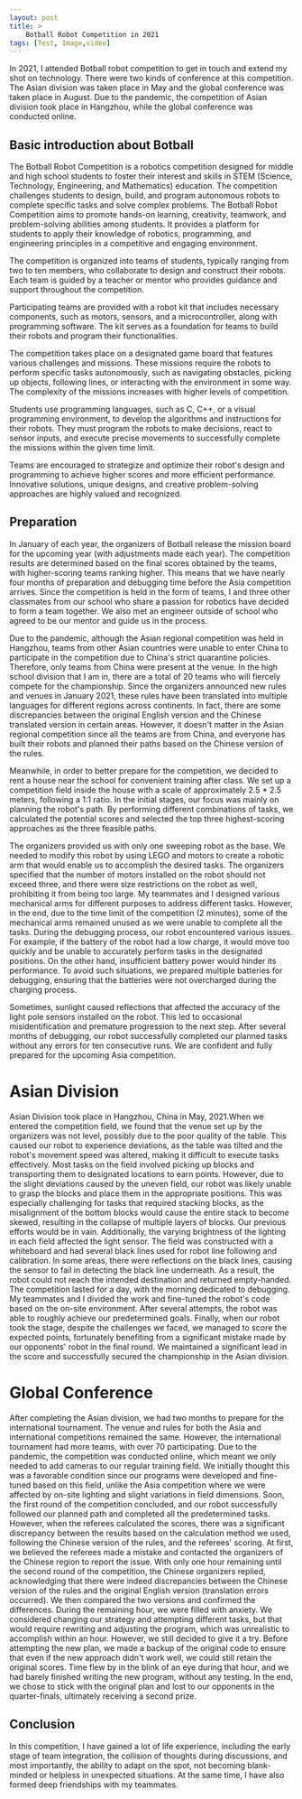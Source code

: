 ```yaml
---
layout: post
title: >
    Botball Robot Competition in 2021
tags: [Test, Image,video]
---
```


In 2021, I attended Botball robot competition to get in touch and extend my shot on technology. There were two kinds of conference at this competition. The Asian division was taken place in May and the global conference was taken place in August. Due to the pandemic, the competition of Asian division took place in Hangzhou, while the global conference was conducted online.

## Basic introduction about Botball

The Botball Robot Competition is a robotics competition designed for middle and high school students to foster their interest and skills in STEM (Science, Technology, Engineering, and Mathematics) education. The competition challenges students to design, build, and program autonomous robots to complete specific tasks and solve complex problems.
The Botball Robot Competition aims to promote hands-on learning, creativity, teamwork, and problem-solving abilities among students. It provides a platform for students to apply their knowledge of robotics, programming, and engineering principles in a competitive and engaging environment.

The competition is organized into teams of students, typically ranging from two to ten members, who collaborate to design and construct their robots. Each team is guided by a teacher or mentor who provides guidance and support throughout the competition.

Participating teams are provided with a robot kit that includes necessary components, such as motors, sensors, and a microcontroller, along with programming software. The kit serves as a foundation for teams to build their robots and program their functionalities.

The competition takes place on a designated game board that features various challenges and missions. These missions require the robots to perform specific tasks autonomously, such as navigating obstacles, picking up objects, following lines, or interacting with the environment in some way. The complexity of the missions increases with higher levels of competition.

Students use programming languages, such as C, C++, or a visual programming environment, to develop the algorithms and instructions for their robots. They must program the robots to make decisions, react to sensor inputs, and execute precise movements to successfully complete the missions within the given time limit.

Teams are encouraged to strategize and optimize their robot's design and programming to achieve higher scores and more efficient performance. Innovative solutions, unique designs, and creative problem-solving approaches are highly valued and recognized.

## Preparation

In January of each year, the organizers of Botball release the mission board for the upcoming year (with adjustments made each year). The competition results are determined based on the final scores obtained by the teams, with higher-scoring teams ranking higher. This means that we have nearly four months of preparation and debugging time before the Asia competition arrives.
Since the competition is held in the form of teams, I and three other classmates from our school who share a passion for robotics have decided to form a team together. We also met an engineer outside of school who agreed to be our mentor and guide us in the process.

Due to the pandemic, although the Asian regional competition was held in Hangzhou, teams from other Asian countries were unable to enter China to participate in the competition due to China's strict quarantine policies. Therefore, only teams from China were present at the venue. In the high school division that I am in, there are a total of 20 teams who will fiercely compete for the championship.
Since the organizers announced new rules and venues in January 2021, these rules have been translated into multiple languages for different regions across continents. In fact, there are some discrepancies between the original English version and the Chinese translated version in certain areas. However, it doesn't matter in the Asian regional competition since all the teams are from China, and everyone has built their robots and planned their paths based on the Chinese version of the rules.

Meanwhile, in order to better prepare for the competition, we decided to rent a house near the school for convenient training after class. We set up a competition field inside the house with a scale of approximately 2.5 * 2.5 meters, following a 1:1 ratio. In the initial stages, our focus was mainly on planning the robot's path. By performing different combinations of tasks, we calculated the potential scores and selected the top three highest-scoring approaches as the three feasible paths.

The organizers provided us with only one sweeping robot as the base. We needed to modify this robot by using LEGO and motors to create a robotic arm that would enable us to accomplish the desired tasks. The organizers specified that the number of motors installed on the robot should not exceed three, and there were size restrictions on the robot as well, prohibiting it from being too large.
My teammates and I designed various mechanical arms for different purposes to address different tasks. However, in the end, due to the time limit of the competition (2 minutes), some of the mechanical arms remained unused as we were unable to complete all the tasks. During the debugging process, our robot encountered various issues. For example, if the battery of the robot had a low charge, it would move too quickly and be unable to accurately perform tasks in the designated positions. On the other hand, insufficient battery power would hinder its performance. To avoid such situations, we prepared multiple batteries for debugging, ensuring that the batteries were not overcharged during the charging process.

Sometimes, sunlight caused reflections that affected the accuracy of the light pole sensors installed on the robot. This led to occasional misidentification and premature progression to the next step. After several months of debugging, our robot successfully completed our planned tasks without any errors for ten consecutive runs. We are confident and fully prepared for the upcoming Asia competition.

# Asian Division

Asian Division took place in Hangzhou, China in May, 2021.When we entered the competition field, we found that the venue set up by the organizers was not level, possibly due to the poor quality of the table. This caused our robot to experience deviations, as the table was tilted and the robot's movement speed was altered, making it difficult to execute tasks effectively. Most tasks on the field involved picking up blocks and transporting them to designated locations to earn points. However, due to the slight deviations caused by the uneven field, our robot was likely unable to grasp the blocks and place them in the appropriate positions. This was especially challenging for tasks that required stacking blocks, as the misalignment of the bottom blocks would cause the entire stack to become skewed, resulting in the collapse of multiple layers of blocks. Our previous efforts would be in vain. Additionally, the varying brightness of the lighting in each field affected the light sensor. The field was constructed with a whiteboard and had several black lines used for robot line following and calibration. In some areas, there were reflections on the black lines, causing the sensor to fail in detecting the black line underneath. As a result, the robot could not reach the intended destination and returned empty-handed. The competition lasted for a day, with the morning dedicated to debugging. My teammates and I divided the work and fine-tuned the robot's code based on the on-site environment. After several attempts, the robot was able to roughly achieve our predetermined goals. Finally, when our robot took the stage, despite the challenges we faced, we managed to score the expected points, fortunately benefiting from a significant mistake made by our opponents' robot in the final round. We maintained a significant lead in the score and successfully secured the championship in the Asian division.

# Global Conference

After completing the Asian division, we had two months to prepare for the international tournament. The venue and rules for both the Asia and international competitions remained the same. However, the international tournament had more teams, with over 70 participating. Due to the pandemic, the competition was conducted online, which meant we only needed to add cameras to our regular training field. We initially thought this was a favorable condition since our programs were developed and fine-tuned based on this field, unlike the Asia competition where we were affected by on-site lighting and slight variations in field dimensions.
Soon, the first round of the competition concluded, and our robot successfully followed our planned path and completed all the predetermined tasks. However, when the referees calculated the scores, there was a significant discrepancy between the results based on the calculation method we used, following the Chinese version of the rules, and the referees' scoring. At first, we believed the referees made a mistake and contacted the organizers of the Chinese region to report the issue. With only one hour remaining until the second round of the competition, the Chinese organizers replied, acknowledging that there were indeed discrepancies between the Chinese version of the rules and the original English version (translation errors occurred). We then compared the two versions and confirmed the differences.
During the remaining hour, we were filled with anxiety. We considered changing our strategy and attempting different tasks, but that would require rewriting and adjusting the program, which was unrealistic to accomplish within an hour. However, we still decided to give it a try. Before attempting the new plan, we made a backup of the original code to ensure that even if the new approach didn't work well, we could still retain the original scores. Time flew by in the blink of an eye during that hour, and we had barely finished writing the new program, without any testing. In the end, we chose to stick with the original plan and lost to our opponents in the quarter-finals, ultimately receiving a second prize.

## Conclusion

In this competition, I have gained a lot of life experience, including the early stage of team integration, the collision of thoughts during discussions, and most importantly, the ability to adapt on the spot, not becoming blank-minded or helpless in unexpected situations. At the same time, I have also formed deep friendships with my teammates.
